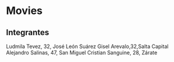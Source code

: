 # Movies
## Integrantes
Ludmila Tevez, 32, José León Suárez
Gisel Arevalo,32,Salta Capital
Alejandro Salinas, 47, San Miguel
Cristian Sanguine, 28, Zárate

